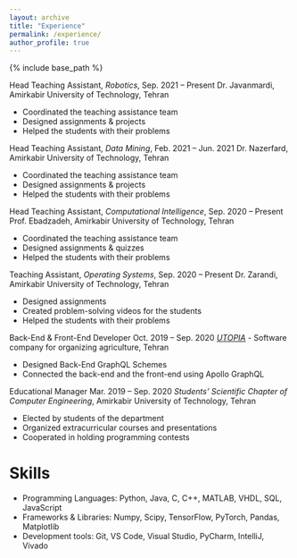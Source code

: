 ```yaml
---
layout: archive
title: "Experience"
permalink: /experience/
author_profile: true
---
```


{% include base_path %}

Head Teaching Assistant, _Robotics_, Sep. 2021 – Present
Dr. Javanmardi, Amirkabir University of Technology, Tehran
* Coordinated the teaching assistance team
* Designed assignments & projects
* Helped the students with their problems

Head Teaching Assistant, _Data Mining_, Feb. 2021 – Jun. 2021
Dr. Nazerfard, Amirkabir University of Technology, Tehran
* Coordinated the teaching assistance team
* Designed assignments & projects
* Helped the students with their problems

Head Teaching Assistant, _Computational Intelligence_, Sep. 2020 – Present
Prof. Ebadzadeh, Amirkabir University of Technology, Tehran
* Coordinated the teaching assistance team
* Designed assignments & quizzes
* Helped the students with their problems

Teaching Assistant, _Operating Systems_, Sep. 2020 – Present
Dr. Zarandi, Amirkabir University of Technology, Tehran
* Designed assignments
* Created problem-solving videos for the students
* Helped the students with their problems

Back-End & Front-End Developer Oct. 2019 – Sep. 2020
[_UTOPIA_](https://utopiapp.ir/index_en.html) - Software company for organizing agriculture, Tehran
* Designed Back-End GraphQL Schemes
* Connected the back-end and the front-end using Apollo GraphQL

Educational Manager Mar. 2019 – Sep. 2020
_Students’ Scientific Chapter of Computer Engineering_, Amirkabir University of Technology, Tehran
* Elected by students of the department
* Organized extracurricular courses and presentations
* Cooperated in holding programming contests

Skills
======
* Programming Languages: Python, Java, C, C++, MATLAB, VHDL, SQL, JavaScript
* Frameworks & Libraries: Numpy, Scipy, TensorFlow, PyTorch, Pandas, Matplotlib
* Development tools: Git, VS Code, Visual Studio, PyCharm, IntelliJ, Vivado

